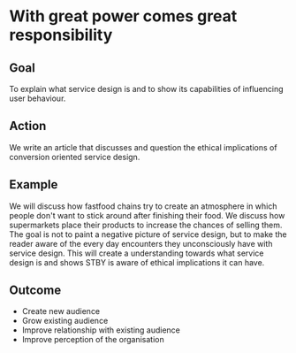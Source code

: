 # With great power comes great responsibility

## Goal

To explain what service design is and to show its capabilities of influencing user behaviour.

## Action

We write an article that discusses and question the ethical implications of conversion oriented service design.

## Example

We will discuss how fastfood chains try to create an atmosphere in which people don't want to stick around after finishing their food. We discuss how supermarkets place their products to increase the chances of selling them. The goal is not to paint a negative picture of service design, but to make the reader aware of the every day encounters they unconsciously have with service design. This will create a understanding towards what service design is and shows STBY is aware of ethical implications it can have.

## Outcome

* Create new audience
* Grow existing audience
* Improve relationship with existing audience
* Improve perception of the organisation
